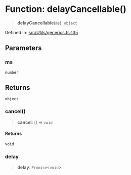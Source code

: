 # Function: delayCancellable()

> **delayCancellable**(`ms`): `object`

Defined in: [src/Utils/generics.ts:135](https://github.com/Fokusdotid/bail/blob/82f46c566476ac566bfd781dede14412fcdfb787/src/Utils/generics.ts#L135)

## Parameters

### ms

`number`

## Returns

`object`

### cancel()

> **cancel**: () => `void`

#### Returns

`void`

### delay

> **delay**: `Promise`\<`void`\>

